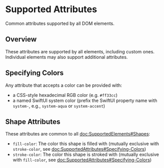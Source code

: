 # Supported Attributes

Common attributes supported by all DOM elements.

## Overview

These attributes are supported by all elements, including custom ones. Individual elements may also support additional attributes.

## Specifying Colors

Any attribute that accepts a color can be provided with:
- a CSS-style hexadecimal RGB color (e.g. `#ff33cc`)
- a named SwiftUI system color (prefix the SwiftUI property name with `system-`, e.g., `system-aqua` or `system-accent`)

## Shape Attributes

These attributes are common to all <doc:SupportedElements#Shapes>:

- `fill-color`: The color this shape is filled with (mutually exclusive with `stroke-color`, see <doc:SupportedAttributes#Specifying-Colors>)
- `stroke-color`: The color this shape is stroked with (mutually exclusive with `fill-color`, see <doc:SupportedAttributes#Specifying-Colors>)
